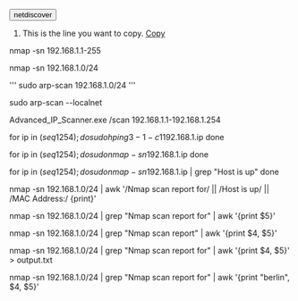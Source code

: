 


<button onclick="copyToClipboard()">netdiscover</button>
<!-- Example README.md -->
1. This is the line you want to copy. [Copy](#) <!-- This will be replaced by JavaScript -->


nmap -sn 192.168.1.1-255

nmap -sn 192.168.1.0/24


'''
sudo arp-scan 192.168.1.0/24
'''


sudo arp-scan --localnet

Advanced_IP_Scanner.exe /scan 192.168.1.1-192.168.1.254


for ip in $(seq 1 254); do
    sudo hping3 -1 -c 1 192.168.1.$ip
done


for ip in $(seq 1 254); do
    sudo nmap -sn 192.168.1.$ip
done

for ip in $(seq 1 254); do
    sudo nmap -sn 192.168.1.$ip | grep "Host is up"
done

nmap -sn 192.168.1.0/24 | awk '/Nmap scan report for/ || /Host is up/ || /MAC Address:/ {print}'

nmap -sn 192.168.1.0/24 | grep "Nmap scan report for" | awk '{print $5}'

nmap -sn 192.168.1.0/24 | grep "Nmap scan report" | awk '{print $4, $5}'

nmap -sn 192.168.1.0/24 | grep "Nmap scan report for" | awk '{print $4, $5}' > output.txt

nmap -sn 192.168.1.0/24 | grep "Nmap scan report for" | awk '{print "berlin", $4, $5}'

